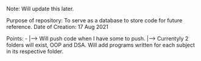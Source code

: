 Note: Will update this later. 

Purpose of repository: To serve as a database to store code for future reference. 
Date of Creation: 17 Aug 2021

Points: -
|--> Will push code when I have some to push. 
|--> Currentyly 2 folders will exist, OOP and DSA. Will add programs written for each subject in its respective folder. 
